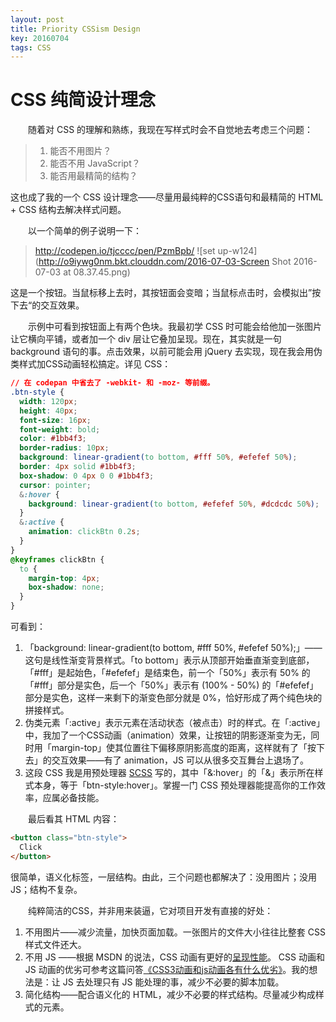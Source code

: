 ```yaml
---
layout: post
title: Priority CSSism Design
key: 20160704
tags: CSS
---
```

# CSS 纯简设计理念

　　随着对 CSS 的理解和熟练，我现在写样式时会不自觉地去考虑三个问题：

> 1. 能否不用图片？
> 2. 能否不用 JavaScript？
> 3. 能否用最精简的结构？

这也成了我的一个 CSS 设计理念——尽量用最纯粹的CSS语句和最精简的 HTML + CSS 结构去解决样式问题。

　　以一个简单的例子说明一下：

> http://codepen.io/tjcccc/pen/PzmBpb/
![set up-w124](http://o9iywg0nm.bkt.clouddn.com/2016-07-03-Screen Shot 2016-07-03 at 08.37.45.png)

这是一个按钮。当鼠标移上去时，其按钮面会变暗；当鼠标点击时，会模拟出”按下去“的交互效果。

　　示例中可看到按钮面上有两个色块。我最初学 CSS 时可能会给他加一张图片让它横向平铺，或者加一个 div 层让它叠加呈现。现在，其实就是一句 background 语句的事。点击效果，以前可能会用 jQuery 去实现，现在我会用伪类样式加CSS动画轻松搞定。详见 CSS：

```css
// 在 codepan 中省去了 -webkit- 和 -moz- 等前缀。
.btn-style {
  width: 120px;
  height: 40px;
  font-size: 16px;
  font-weight: bold;
  color: #1bb4f3;
  border-radius: 10px;
  background: linear-gradient(to bottom, #fff 50%, #efefef 50%);
  border: 4px solid #1bb4f3;
  box-shadow: 0 4px 0 0 #1bb4f3;
  cursor: pointer;
  &:hover {
    background: linear-gradient(to bottom, #efefef 50%, #dcdcdc 50%);
  }
  &:active {
    animation: clickBtn 0.2s;
  }
}
@keyframes clickBtn {
  to {
    margin-top: 4px;
    box-shadow: none;
  }
}
```

可看到：

1. 「background: linear-gradient(to bottom, #fff 50%, #efefef 50%);」——这句是线性渐变背景样式。「to bottom」表示从顶部开始垂直渐变到底部，「#fff」是起始色，「#efefef」是结束色，前一个「50%」表示有 50% 的「#fff」部分是实色，后一个「50%」表示有 (100% - 50%) 的「#efefef」部分是实色，这样一来剩下的渐变色部分就是 0%，恰好形成了两个纯色块的拼接样式。
2. 伪类元素「:active」表示元素在活动状态（被点击）时的样式。在「:active」中，我加了一个CSS动画（animation）效果，让按钮的阴影逐渐变为无，同时用「margin-top」使其位置往下偏移原阴影高度的距离，这样就有了「按下去」的交互效果——有了 animation，JS 可以从很多交互舞台上退场了。
3. 这段 CSS 我是用预处理器 [SCSS](https://sass-lang.com) 写的，其中「&:hover」的「&」表示所在样式本身，等于「btn-style:hover」。掌握一门 CSS 预处理器能提高你的工作效率，应属必备技能。

　　最后看其 HTML 内容：

```html
<button class="btn-style">
  Click
</button>
```

很简单，语义化标签，一层结构。由此，三个问题也都解决了：没用图片；没用JS；结构不复杂。

　　纯粹简洁的CSS，并非用来装逼，它对项目开发有直接的好处：

1. 不用图片——减少流量，加快页面加载。一张图片的文件大小往往比整套 CSS 样式文件还大。
2. 不用 JS ——根据 MSDN 的说法，CSS 动画有更好的[呈现性能](https://msdn.microsoft.com/zh-cn/library/jj680076(v=vs.85).aspx)。 CSS 动画和 JS 动画的优劣可参考这篇问答[《CSS3动画和js动画各有什么优劣》](https://segmentfault.com/q/1010000000645415)。我的想法是：让 JS 去处理只有 JS 能处理的事，减少不必要的脚本加载。
3. 简化结构——配合语义化的 HTML，减少不必要的样式结构。尽量减少构成样式的元素。